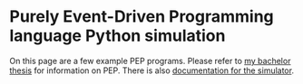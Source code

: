 # Purely Event-Driven Programming language Python simulation

On this page are a few example PEP programs. Please refer to [my bachelor
thesis](https://esc.fnwi.uva.nl/thesis/centraal/files/f522241892.pdf) for
information on PEP. There is also [documentation for the simulator](pydoc.pdf).
